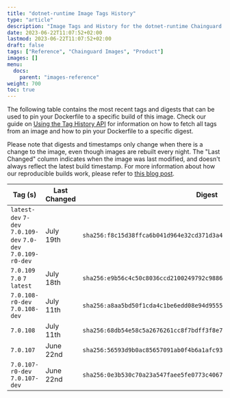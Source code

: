 ```yaml
---
title: "dotnet-runtime Image Tags History"
type: "article"
description: "Image Tags and History for the dotnet-runtime Chainguard Image"
date: 2023-06-22T11:07:52+02:00
lastmod: 2023-06-22T11:07:52+02:00
draft: false
tags: ["Reference", "Chainguard Images", "Product"]
images: []
menu:
  docs:
    parent: "images-reference"
weight: 700
toc: true
---
```


The following table contains the most recent tags and digests that can be used to pin your Dockerfile to a specific build of this image. Check our guide on [Using the Tag History API](/chainguard/chainguard-images/using-the-tag-history-api/) for information on how to fetch all tags from an image and how to pin your Dockerfile to a specific digest.

Please note that digests and timestamps only change when there is a change to the image, even though images are rebuilt every night. The "Last Changed" column indicates when the image was last modified, and doesn't always reflect the latest build timestamp. For more information about how our reproducible builds work, please refer to [this blog post](https://www.chainguard.dev/unchained/reproducing-chainguards-reproducible-image-builds).

| Tag (s)                                                        | Last Changed | Digest                                                                    |
|----------------------------------------------------------------|--------------|---------------------------------------------------------------------------|
|  `latest-dev` `7-dev` `7.0.109-dev` `7.0-dev` `7.0.109-r0-dev` | July 19th    | `sha256:f8c15d38ffca6b041d964e32cd371d3a4415070cd264465d4f868728a78c7843` |
|  `7.0.109` `7.0` `7` `latest`                                  | July 18th    | `sha256:e9b56c4c50c8036ccd2100249792c9886780f438b50eb2a7adc6f31301039990` |
|  `7.0.108-r0-dev` `7.0.108-dev`                                | July 11th    | `sha256:a8aa5bd50f1cda4c1be6edd08e94d955594fb9b5dee317dc8e4d9aef96b24144` |
|  `7.0.108`                                                     | July 11th    | `sha256:68db54e58c5a2676261cc8f7bdff3f8e78de2e5447e33114f1fb92a85ec7a5f9` |
|  `7.0.107`                                                     | June 22nd    | `sha256:56593d9b0ac85657091ab0f4b6a1afc936aaefc86768c5ac15bc9dc22d4c60d7` |
|  `7.0.107-r0-dev` `7.0.107-dev`                                | June 22nd    | `sha256:0e3b530c70a23a547faee5fe0773c4067dc0e99a214da28344c6131709c9fcad` |
